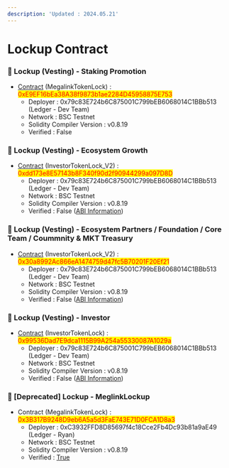 ```yaml
---
description: 'Updated : 2024.05.21'
---
```


# Lockup Contract

### 📌 Lockup (Vesting) - Staking Promotion

* [Contract](https://testnet.bscscan.com/address/0xE9EF16bEa38A38f9873b1ae2284D45958875E753) (MegalinkTokenLock) : <mark style="color:red;">0xE9EF16bEa38A38f9873b1ae2284D45958875E753</mark>
  * Deployer : 0x79c83E724b6C875001C799bEB6068014C1BBb513 (Ledger - Dev Team)
  * Network : BSC Testnet
  * Solidity Compiler Version : v0.8.19
  * Verified : False&#x20;



### 📌 Lockup (Vesting) - Ecosystem Growth

* [Contract](https://testnet.bscscan.com/address/0xdd173e8E57143b8F340f90d2f90944299a097D8D) (InvestorTokenLock\_V2) : <mark style="color:red;">0xdd173e8E57143b8F340f90d2f90944299a097D8D</mark>
  * Deployer : 0x79c83E724b6C875001C799bEB6068014C1BBb513 (Ledger - Dev Team)
  * Network : BSC Testnet
  * Solidity Compiler Version : v0.8.19
  * Verified : False ([ABI Information](https://mantisco.atlassian.net/wiki/spaces/BLOCKCHAIN/pages/428376865/CV+Contract+ABI))



### 📌 Lockup (Vesting) - Ecosystem Partners / Foundation / Core Team / Coummnity & MKT Treasury

* [Contract](https://testnet.bscscan.com/address/0x30a8992Ac866eA1474759d47fc5B70201F20Ef21) (InvestorTokenLock\_V2) : <mark style="color:red;">0x30a8992Ac866eA1474759d47fc5B70201F20Ef21</mark>
  * Deployer : 0x79c83E724b6C875001C799bEB6068014C1BBb513 (Ledger - Dev Team)
  * Network : BSC Testnet
  * Solidity Compiler Version : v0.8.19
  * Verified : False ([ABI Information](https://mantisco.atlassian.net/wiki/spaces/BLOCKCHAIN/pages/428376865/CV+Contract+ABI))



### 📌 Lockup (Vesting) - Investor

* [Contract](https://testnet.bscscan.com/address/0x99536Dad7E9dca1115B99A254a55330087A1029a) (InvestorTokenLock) : <mark style="color:red;">0x99536Dad7E9dca1115B99A254a55330087A1029a</mark>
  * Deployer :  0x79c83E724b6C875001C799bEB6068014C1BBb513 (Ledger - Dev Team)
  * Network : BSC Testnet
  * Solidity Compiler Version : v0.8.19
  * Verified : False ([ABI Information](https://mantisco.atlassian.net/wiki/spaces/BLOCKCHAIN/pages/428376865/CV+Contract+ABI))



### 📌 \[Deprecated] Lockup - MeglinkLockup

* Contract (MegalinkTokenLock) : <mark style="color:red;">0x3B317B9248D9eb6A5a5d3FaE743E71D0FCA1D8a3</mark>
  * Deployer : 0xC3932FFD8D85697f4c18Cce2Fb4Dc93b81a9aE49 (Ledger - Ryan)
  * Network : BSC Testnet
  * Solidity Compiler Version : v0.8.19
  * Verified : [True](https://testnet.bscscan.com/address/0x3B317B9248D9eb6A5a5d3FaE743E71D0FCA1D8a3#code)
